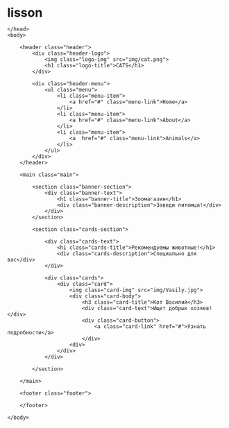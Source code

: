 # lisson
<html>
	<head>
		<title>Cats</title>
		<style>
			*{
				padding: 0;
				margin: 0;
			}
		
			.header{
				color: white;
				background: #151c39e8;
				padding: 20px;
			}
			
			.menu-item{
				list-style: none;
			}
			
			.menu-link{
				text-decoration: none;
				color: white;
			}
			
			.banner-section{
				background: url(img/banner-bg.jpg);
				padding: 100px 0;
				background-size: cover;
			}
			
			.banner-title{
				font-size: 48px; 
			}
			
			.banner-text{
				color: white;
				text-align: center;
			}
			
/*начало css для карточек*/
			
			.cards-section{
				padding: 50px 0; /*необходимо прокомментировать каждое свойство!*/
			}
			
			.cards-title, .cards-description{
				color: #151c39;
				text-align: center;
			}
			
			.card
			{
				padding: 25px;
				margin-top: 25px;
				width: 25%;
				background: white;
				box-shadow: 0px 2px 7px #9e90ff;
				text-align: center;
			}
			
			.card:hover
			{ 
				box-shadow: 0px 10px 30px #9e90ff; 
			}

			.card-link
			{
				text-decoration: none;
				color: white;
			}

			.card-button
			{
				text-align: center;
				background: #151c39;
				padding: 10px 70px;
				border-radius: 10px;
			}

			.card-title, .card-text
			{
				margin-bottom: 10px;
			}
			
/*конец css для карточек*/
		</style>
		
	</head>
	<body>
	
		<header class="header">
			<div class="header-logo">
				<img class="logo-img" src="img/cat.png">
				<h1 class="logo-title">CATS</h1>
			</div>
			
			<div class="header-menu">
				<ul class="menu">
					<li class="menu-item">
						<a href="#" class="menu-link">Home</a>
					</li>
					<li class="menu-item">
						<a href="#" class="menu-link">About</a>
					</li>
					<li class="menu-item">
						<a  href="#" class="menu-link">Animals</a>
					</li>
				</ul>
			</div>
		</header>
		
		<main class="main">
		
			<section class="banner-section">
				<div class="banner-text">
					<h1 class="banner-title">Зоомагазин</h1>
					<div class="banner-description">Заведи питомца!</div>
				</div>
			</section>
			
			<section class="cards-section">
			
				<div class="cards-text">
					<h1 class="cards-title">Рекомендуемы животные!</h1>
					<div class="cards-description">Специально для вас</div>
				</div>
				
				<div class="cards">
					<div class="card">
						<img class="card-img" src="img/Vasily.jpg">
						<div class="card-body">
							<h3 class="card-title">Кот Василий</h3>
							<div class="card-text">Ищет добрых хозяев!</div>
							<div class="card-button">
								<a class="card-link" href="#">Узнать подробности</a>
							</div>
						<div>
					</div>
				</div>
			
			</section>
			
		</main>
		
		<footer class="footer">
		
		</footer>
	
	</body>
</html>
